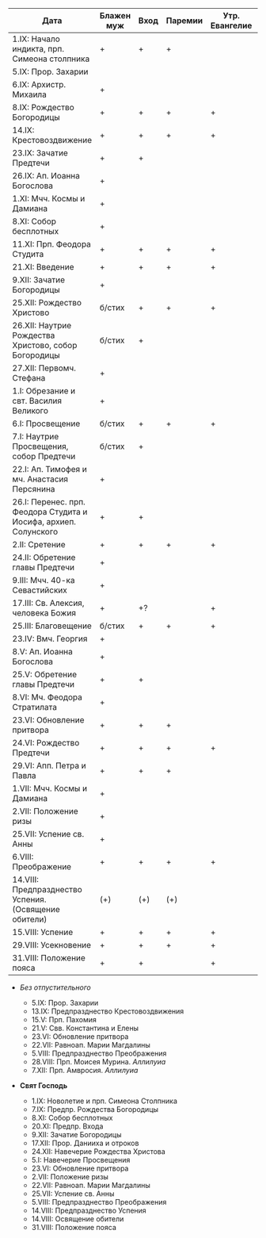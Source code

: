 
| Дата                                                             | Блажен муж | Вход | Паремии | Утр. Евангелие | Блаженны | Кондак |
|------------------------------------------------------------------|------------|------|---------|----------------|----------|--------|
| 1.IX: Начало индикта, прп. Симеона столпника                     | +          | +    | +       |                | +        |        |
| 5.IX: Прор. Захарии                                              |            |      |         |                | +        |        |
| 6.IX: Архистр. Михаила                                           | +          |      |         |                | +        |        |
| 8.IX: Рождество Богородицы                                       | +          | +    | +       | +              | +        | +      |
| 14.IX: Крестовоздвижение                                         | +          | +    | +       | +              | +        | +      |
| 23.IX: Зачатие Предтечи                                          | +          | +    |         |                | +        |        |
| 26.IX: Ап. Иоанна Богослова                                      | +          |      |         |                |          |        |
| 1.XI: Мчч. Космы и Дамиана                                       | +          |      |         |                |          |        |
| 8.XI: Собор бесплотных                                           | +          |      |         |                |          |        |
| 11.XI: Прп. Феодора Студита                                      | +          | +    | +       | +              | +        | +      |
| 21.XI: Введение                                                  | +          | +    | +       | +              | -?       | -?     |
| 9.XII: Зачатие Богородицы                                        | +          |      |         |                |          |        |
| 25.XII: Рождество Христово                                       | б/стих     | +    | +       | +              | антиф.   | +      |
| 26.XII: Наутрие Рождества Христово, собор Богородицы             | б/стих     | +    |         |                | +        | -?     |
| 27.XII: Первомч. Стефана                                         | +          |      |         |                |          |        |
| 1.I: Обрезание и свт. Василия Великого                           | +          |      |         |                | +        |        |
| 6.I: Просвещение                                                 | б/стих     | +    | +       | +              | антиф.   | +      |
| 7.I: Наутрие Просвещения, собор Предтечи                         | б/стих     | +    |         |                | +        | +      |
| 22.I: Ап. Тимофея и мч. Анастасия Персянина                      | +          |      |         |                |          |        |
| 26.I: Перенес. прп. Феодора Студита и Иосифа, архиеп. Солунского | +          | +    |         |                | +        | +      |
| 2.II: Сретение                                                   | +          | +    | +       | +              | +        | +      |
| 24.II: Обретение главы Предтечи                                  | +          |      |         |                | +        |        |
| 9.III: Мчч. 40-ка Севастийских                                   | +          |      |         |                | +        |        |
| 17.III: Св. Алексия, человека Божия                              | +          | +?   |         | +              | +        |        |
| 25.III: Благовещение                                             | б/стих     | +    | +       | +              | +        | +      |
| 23.IV: Вмч. Георгия                                              | +          |      |         |                | +        |        |
| 8.V: Ап. Иоанна Богослова                                        | +          |      |         |                | +        |        |
| 25.V: Обретение главы Предтечи                                   | +          | +    |         |                | +        |        |
| 8.VI: Мч. Феодора Стратилата                                     | +          |      |         |                |          |        |
| 23.VI: Обновление притвора                                       | +          | +    | +       |                | +        | +      |
| 24.VI: Рождество Предтечи                                        | +          | +    | +       | +              | +        | +      |
| 29.VI: Апп. Петра и Павла                                        | +          | +    | +       |                | +        | +      |
| 1.VII: Мчч. Космы и Дамиана                                      | +          |      |         |                |          |        |
| 2.VII: Положение ризы                                            | +          |      |         |                |          |        |
| 25.VII: Успение св. Анны                                         | +          |      |         |                |          |        |
| 6.VIII: Преображение                                             | +          | +    | +       | +              | +        | +      |
| 14.VIII: Предпразднество Успения. (Освящение обители)            | (+)        | (+)  | (+)     |                | +        | (+)    |
| 15.VIII: Успение                                                 | +          | +    | +       | +              | +        | +      |
| 29.VIII: Усекновение                                             | +          | +    | +       | +              | +        | +      |
| 31.VIII: Положение пояса                                         | +          | +    |         | +              | +        |        |

- *Без отпустительного*
  - 5.IX: Прор. Захарии
  - 13.IX: Предпразднество Крестовоздвижения
  - 15.V: Прп. Пахомия
  - 21.V: Свв. Константина и Елены
  - 23.VI: Обновление притвора
  - 22.VII: Равноап. Марии Магдалины
  - 5.VIII: Предпразднество Преображения
  - 28.VIII: Прп. Моисея Мурина. *Аллилуиа*
  - 7.XII: Прп. Амвросия. *Аллилуиа*

- **Свят Господь**
    - 1.IX: Новолетие и прп. Симеона Столпника
    - 7.IX: Предпр. Рождества Богородицы
    - 8.XI: Собор бесплотных
    - 20.XI: Предпр. Входа
    - 9.XII: Зачатие Богородицы
    - 17.XII: Прор. Данииха и отроков
    - 24.XII: Навечерие Рождества Христова
    - 5.I: Навечерие Просвещения
    - 23.VI: Обновление притвора
    - 2.VII: Положение ризы
    - 22.VII: Равноап. Марии Магдалины
    - 25.VII: Успение св. Анны
    - 5.VIII: Предпразднество Преображения
    - 14.VIII: Предпразднество Успения
    - 14.VIII: Освящение обители
    - 31.VIII: Положение пояса

